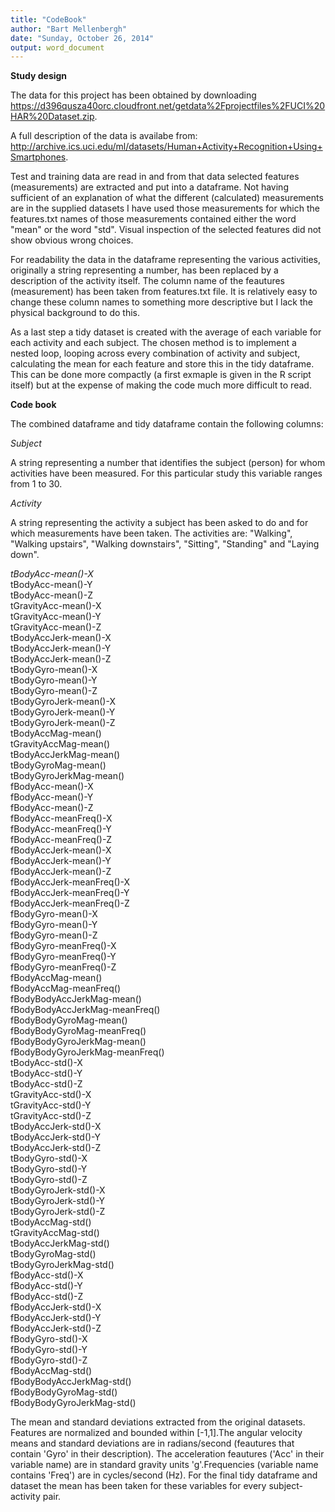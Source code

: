 ```yaml
---
title: "CodeBook"
author: "Bart Mellenbergh"
date: "Sunday, October 26, 2014"
output: word_document
---
```


**Study design**

The data for this project has been obtained by downloading 
https://d396qusza40orc.cloudfront.net/getdata%2Fprojectfiles%2FUCI%20HAR%20Dataset.zip.

A full description of the data is availabe from:
http://archive.ics.uci.edu/ml/datasets/Human+Activity+Recognition+Using+Smartphones.

Test and training data are read in and from that data selected features
(measurements) are extracted and put into a dataframe. 
Not having sufficient of an explanation of what the different (calculated)
measurements are in the supplied datasets I have used those measurements
for which the features.txt names of those measurements contained either 
the word "mean" or the word "std". Visual inspection of the selected
features did not show obvious wrong choices.

For readability the data in the dataframe representing the various activities, 
originally a string representing a number, has been replaced by a description 
of the activity itself. The column name of the feautures (measurement) has been
taken from features.txt file. It is relatively easy to change these column names
to something more descriptive but I lack the physical background to do this.

As a last step a tidy dataset is created with the average of each variable 
for each activity and each subject. The chosen method is to implement a nested
loop, looping across every combination of activity and subject, calculating
the mean for each feature and store this in the tidy dataframe. This can be 
done more compactly (a first exmaple is given in the R script itself) but at 
the expense of making the code much more difficult to read.


**Code book**


The combined dataframe and tidy dataframe contain the following columns:

*Subject*               

A string representing a number that identifies the subject 
(person) for whom activities have been measured. For
this particular study this variable ranges from 1 to 30.
                        
*Activity*              

A string representing the activity a subject has been asked
to do and for which measurements have been taken.
The activities are: "Walking", "Walking upstairs",
"Walking downstairs", "Sitting", "Standing" and "Laying down".

*tBodyAcc-mean()-X*      
tBodyAcc-mean()-Y   
tBodyAcc-mean()-Z       
tGravityAcc-mean()-X    
tGravityAcc-mean()-Y    
tGravityAcc-mean()-Z    
tBodyAccJerk-mean()-X   
tBodyAccJerk-mean()-Y   
tBodyAccJerk-mean()-Z   
tBodyGyro-mean()-X      
tBodyGyro-mean()-Y         
tBodyGyro-mean()-Z    
tBodyGyroJerk-mean()-X    
tBodyGyroJerk-mean()-Y     
tBodyGyroJerk-mean()-Z    
tBodyAccMag-mean()    
tGravityAccMag-mean()    
tBodyAccJerkMag-mean()    
tBodyGyroMag-mean()    
tBodyGyroJerkMag-mean()    
fBodyAcc-mean()-X    
fBodyAcc-mean()-Y    
fBodyAcc-mean()-Z    
fBodyAcc-meanFreq()-X    
fBodyAcc-meanFreq()-Y    
fBodyAcc-meanFreq()-Z    
fBodyAccJerk-mean()-X    
fBodyAccJerk-mean()-Y    
fBodyAccJerk-mean()-Z    
fBodyAccJerk-meanFreq()-X    
fBodyAccJerk-meanFreq()-Y    
fBodyAccJerk-meanFreq()-Z    
fBodyGyro-mean()-X    
fBodyGyro-mean()-Y    
fBodyGyro-mean()-Z    
fBodyGyro-meanFreq()-X    
fBodyGyro-meanFreq()-Y    
fBodyGyro-meanFreq()-Z    
fBodyAccMag-mean()    
fBodyAccMag-meanFreq()    
fBodyBodyAccJerkMag-mean()   
fBodyBodyAccJerkMag-meanFreq()    
fBodyBodyGyroMag-mean()    
fBodyBodyGyroMag-meanFreq()    
fBodyBodyGyroJerkMag-mean()    
fBodyBodyGyroJerkMag-meanFreq()    
tBodyAcc-std()-X    
tBodyAcc-std()-Y    
tBodyAcc-std()-Z    
tGravityAcc-std()-X    
tGravityAcc-std()-Y    
tGravityAcc-std()-Z    
tBodyAccJerk-std()-X    
tBodyAccJerk-std()-Y    
tBodyAccJerk-std()-Z    
tBodyGyro-std()-X    
tBodyGyro-std()-Y    
tBodyGyro-std()-Z    
tBodyGyroJerk-std()-X    
tBodyGyroJerk-std()-Y    
tBodyGyroJerk-std()-Z    
tBodyAccMag-std()    
tGravityAccMag-std()    
tBodyAccJerkMag-std()    
tBodyGyroMag-std()    
tBodyGyroJerkMag-std()    
fBodyAcc-std()-X    
fBodyAcc-std()-Y    
fBodyAcc-std()-Z    
fBodyAccJerk-std()-X    
fBodyAccJerk-std()-Y    
fBodyAccJerk-std()-Z    
fBodyGyro-std()-X    
fBodyGyro-std()-Y    
fBodyGyro-std()-Z    
fBodyAccMag-std()    
fBodyBodyAccJerkMag-std()    
fBodyBodyGyroMag-std()    
fBodyBodyGyroJerkMag-std()    

The mean and standard deviations extracted from the
original datasets. Features are normalized and 
bounded within [-1,1].The angular velocity means
and standard deviations are in radians/second
(feautures that contain 'Gyro' in their description).
The acceleration feautures ('Acc' in their variable
name) are in standard gravity units 'g'.Frequencies
(variable name contains 'Freq') are in cycles/second (Hz).
For the final tidy dataframe and dataset the mean
has been taken for these variables for every
subject-activity pair.
